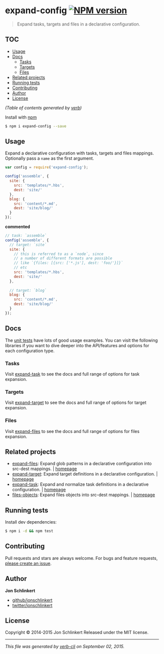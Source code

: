 # expand-config [![NPM version](https://badge.fury.io/js/expand-config.svg)](http://badge.fury.io/js/expand-config)

> Expand tasks, targets and files in a declarative configuration.

## TOC

<!-- toc -->

* [Usage](#usage)
* [Docs](#docs)
  - [Tasks](#tasks)
  - [Targets](#targets)
  - [Files](#files)
* [Related projects](#related-projects)
* [Running tests](#running-tests)
* [Contributing](#contributing)
* [Author](#author)
* [License](#license)

_(Table of contents generated by [verb](https://github.com/verbose/verb))_

<!-- tocstop -->

Install with [npm](https://www.npmjs.com/)

```sh
$ npm i expand-config --save
```

## Usage

Expand a declarative configuration with tasks, targets and files mappings. Optionally pass a `name` as the first argument.

```js
var config = require('expand-config');

config('assemble', {
  site: {
    src: 'templates/*.hbs',
    dest: 'site/'
  },
  blog: {
    src: 'content/*.md',
    dest: 'site/blog/'
  }
});
```

**commented**

```js
// task: `assemble`
config('assemble', {
  // target: `site`
  site: {
    // this is referred to as a `node`, since
    // a number of different formats are possible
    // like `{files: [{src: ['*.js'], dest: 'foo/'}]}`
    // etc
    src: 'templates/*.hbs',
    dest: 'site/'
  },
  
  // target: `blog`
  blog: {
    src: 'content/*.md',
    dest: 'site/blog/'
  }
});
```

## Docs

The [unit tests](./test/) have lots of good usage examples. You can visit the following libraries if you want to dive deeper into the API/features and options for each configuration type.

### Tasks

Visit [expand-task](https://github.com/jonschlinkert/expand-task) to see the docs and full range of options for task expansion.

### Targets

Visit [expand-target](https://github.com/jonschlinkert/expand-target) to see the docs and full range of options for target expansion.

### Files

Visit [expand-files](https://github.com/jonschlinkert/expand-files) to see the docs and full range of options for files expansion.

## Related projects

* [expand-files](https://www.npmjs.com/package/expand-files): Expand glob patterns in a declarative configuration into src-dest mappings. | [homepage](https://github.com/jonschlinkert/expand-files)
* [expand-target](https://www.npmjs.com/package/expand-target): Expand target definitions in a declarative configuration. | [homepage](https://github.com/jonschlinkert/expand-target)
* [expand-task](https://www.npmjs.com/package/expand-task): Expand and normalize task definitions in a declarative configuration. | [homepage](https://github.com/jonschlinkert/expand-task)
* [files-objects](https://www.npmjs.com/package/files-objects): Expand files objects into src-dest mappings. | [homepage](https://github.com/jonschlinkert/files-objects)

## Running tests

Install dev dependencies:

```sh
$ npm i -d && npm test
```

## Contributing

Pull requests and stars are always welcome. For bugs and feature requests, [please create an issue](https://github.com/jonschlinkert/expand-config/issues/new).

## Author

**Jon Schlinkert**

+ [github/jonschlinkert](https://github.com/jonschlinkert)
+ [twitter/jonschlinkert](http://twitter.com/jonschlinkert)

## License

Copyright © 2014-2015 Jon Schlinkert
Released under the MIT license.

***

_This file was generated by [verb-cli](https://github.com/assemble/verb-cli) on September 02, 2015._
